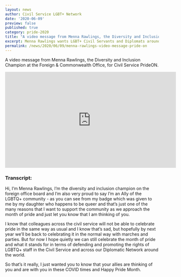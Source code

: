 ```yaml
---
layout: news
author: Civil Service LGBT+ Network
date: '2020-06-09'
preview: false
published: true
category: pride-2020
title: "A video message from Menna Rawlings, the Diversity and Inclusion Champion at the Foreign & Commonwealth Office"
excerpt: Menna Rawlings wants LGBT+ Civil Servants and Diplomats around the world to know that your allies are thinking of you during this Pride month. 
permalink: /news/2020/06/09/menna-rawlings-video-message-pride-on
---
```


A video message from Menna Rawlings, the Diversity and Inclusion Champion at the Foreign & Commonwealth Office, for Civil Service PrideON. 

<iframe width="560" height="315" src="https://www.youtube.com/embed/dJR5bSMimgo" frameborder="0" allow="accelerometer; autoplay; encrypted-media; gyroscope; picture-in-picture" allowfullscreen></iframe>


### Transcript: 

Hi, I’m Menna Rawlings, I’m the diversity and inclusion champion on the foreign office board and I’m also very proud to say I’m an Ally of the LGBTQ+ community - as you can see from my badge which was given to me by my daughter who happens to be queer and that’s just one of the many reasons that I want to support the community as we approach the month of pride and just let you know that I am thinking of you. 

I know that colleagues across the civil service will not be able to celebrate pride in the same way as usual and I know that’s sad, but hopefully by next year we’ll be back to celebrating it in the normal way with marches and parties. But for now I hope quietly we can still celebrate the month of pride and what it stands for in terms of defending and promoting the rights of LGBTQ+ staff in the Civil Service and across our Diplomatic Network around the world. 

So that’s it really, I just wanted you to know that your allies are thinking of you and are with you in these COVID times and Happy Pride Month. 
